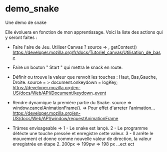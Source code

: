 # demo_snake
Une demo de snake

Elle évoluera en fonction de mon apprentissage.
Voici la liste des actions qui y seront faites :

- Faire l'aire de Jeu. Utiliser Canvas ?
        source => <canvas></canvas>,  getContext() 
        https://developer.mozilla.org/fr/docs/Tutoriel_canvas/Utilisation_de_base

- Faire un bouton " Start " qui mettra le snack en route.

- Définir ou trouve la valeur que renvoit les touches : Haut, Bas,Gauche, Droite.
        source = > document.onkeydown = logKey;
        https://developer.mozilla.org/en-US/docs/Web/API/Document/keydown_event

- Rendre dynamique la première partie du Snake.
        source => window.cancelAnimationFrame(). => Pour effet d'arreter l'animation...
         https://developer.mozilla.org/en-US/docs/Web/API/window/requestAnimationFrame

- Trâmes envisageable => 1 - Le snake est lançé.
                         2 - Le programme détécte une touche pressée et enregistre cette valeur.
                         3 - Il arrête le mouvement et donne comme nouvelle valeur de direction, la valeur enregistrée en étape 2. 
                             200px => 199pw => 198 px ...ect ect
                               
        
       
